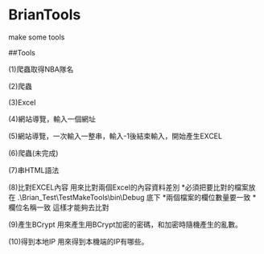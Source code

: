 # BrianTools
make some tools 

##Tools

(1)爬蟲取得NBA隊名

(2)爬蟲

(3)Excel

(4)網站導覽，輸入一個網址

(5)網站導覽，一次輸入一整串，輸入-1後結束輸入，開始產生EXCEL

(6)爬蟲(未完成)

(7)串HTML語法

(8)比對EXCEL內容
用來比對兩個Excel的內容資料差別
*必須把要比對的檔案放在 .\Brian_Test\TestMakeTools\bin\Debug 底下
*兩個檔案的欄位數量要一致
*欄位名稱一致
這樣才能夠去比對

(9)產生BCrypt
用來產生用BCrypt加密的密碼，和加密時隨機產生的亂數。

(10)得到本地IP
用來得到本機端的IP有哪些。
